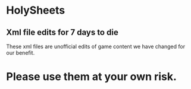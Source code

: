 # HolySheets
## Xml file edits for 7 days to die
These xml files are unofficial edits of game content we have changed for our benefit.
# Please use them at your own risk.
